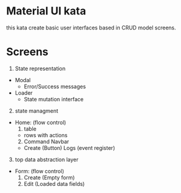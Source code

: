 # Material UI kata
this kata create basic user interfaces based in CRUD model screens.



# Screens

1. State representation
  - Modal
    * Error/Success messages
  - Loader
    * State mutation interface


2. state managment
  - Home: (flow control)
    1. table
      * rows with actions
    2. Command Navbar
      * Create (Button) Logs (event register)


3. top data abstraction layer
  - Form: (flow control)
    1. Create (Empty form)
    2. Edit (Loaded data fields)
